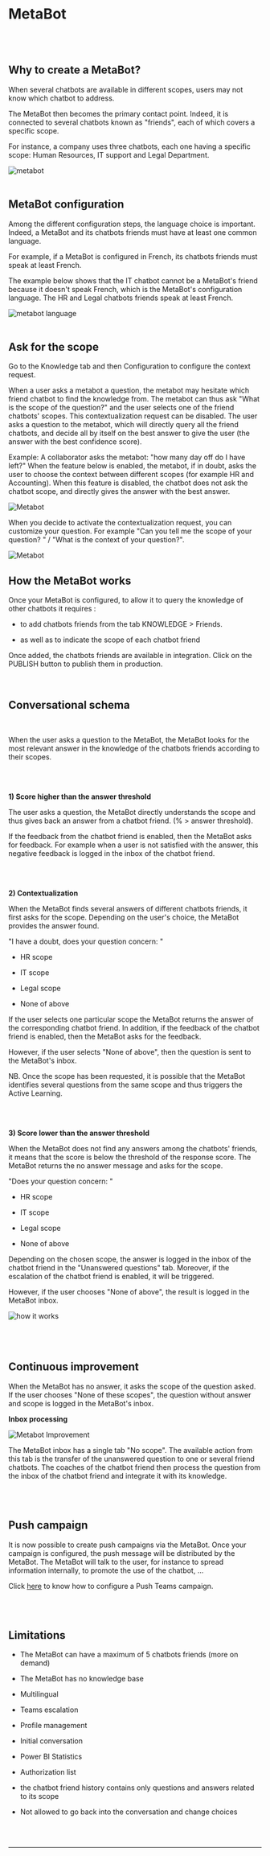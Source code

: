 # MetaBot
<br />
<br />

## Why to create a MetaBot? 
 
When several chatbots are available in different scopes, users may not know which chatbot to address. 

The MetaBot then becomes the primary contact point. Indeed, it is connected to several chatbots known as "friends", each of which covers a specific scope.

For instance, a company uses three chatbots, each one having a specific scope: Human Resources, IT support and Legal Department.

 
<div class="image_center">
  <img :src="$withBase('/assets/img/virtual-agent-studio/metabot/metabot.PNG')" alt="metabot">
</div>

<br />

## MetaBot configuration


Among the different configuration steps, the language choice is important. Indeed, a MetaBot and its chatbots friends must have at least one common language. 


For example, if a MetaBot is configured in French, its chatbots friends must speak at least French. 

The example below shows that the IT chatbot cannot be a MetaBot's friend because it doesn't speak French, which is the MetaBot's configuration language. The HR and Legal chatbots friends speak at least French. 

 
 
<div class="image_center">
  <img :src="$withBase('/assets/img/virtual-agent-studio/metabot/metabotlanguage.PNG')" alt="metabot language">
</div>
<br />


## Ask for the scope

Go to the Knowledge tab and then Configuration to configure the context request. 

When a user asks a metabot a question, the metabot may hesitate which friend chatbot to find the knowledge from. The metabot can thus ask "What is the scope of the question?" and the user selects one of the friend chatbots' scopes. 
This contextualization request can be disabled. The user asks a question to the metabot, which will directly query all the friend chatbots, and decide all by itself on the best answer to give the user (the answer with the best confidence score).

Example:
A collaborator asks the metabot: "how many day off do I have left?" 
When the feature below is enabled, the metabot, if in doubt, asks the user to choose the context between different scopes (for example HR and Accounting). When this feature is disabled, the chatbot does not ask the chatbot scope, and directly gives the answer with the best answer.


<div class="image_center">
  <img :src="$withBase('/assets/img/virtual-agent-studio/metabot/askforscope.PNG')" alt="Metabot">
</div>

When you decide to activate the contextualization request, you can customize your question. For example "Can you tell me the scope of your question? " / "What is the context of your question?".

<div class="image_center">
  <img :src="$withBase('/assets/img/virtual-agent-studio/metabot/askforscope.PNG')" alt="Metabot">
</div>



## How the MetaBot works

 

Once your MetaBot is configured, to allow it to query the knowledge of other chatbots it requires : 

 

- to add chatbots friends from the tab KNOWLEDGE > Friends.

 

- as well as to indicate the scope of each chatbot friend 

 

Once added, the chatbots friends are available in integration. Click on the PUBLISH button to publish them in production.

 
<br />

## Conversational schema

<br />


When the user asks a question to the MetaBot, the MetaBot looks for the most relevant answer in the knowledge of the chatbots friends according to their scopes. 

<br />
<br />

**1) Score higher than the answer threshold** 

 

The user asks a question, the MetaBot directly understands the scope and thus gives back an answer from a chatbot friend. (% > answer threshold). 

 

  If the feedback from the chatbot friend is enabled, then the MetaBot asks for feedback. For example when a user is not satisfied with the answer, this negative feedback is logged in the inbox of the chatbot friend.

<br />
<br />

  **2) Contextualization** 

 

When the MetaBot finds several answers of different chatbots friends, it first asks for the scope. Depending on the user's choice, the MetaBot provides the answer found. 

 

"I have a doubt, does your question concern: "

 

- HR scope 

  

- IT scope  

 

- Legal scope 

  

- None of above


If the user selects one particular scope the MetaBot returns the answer of the corresponding chatbot friend. In addition, if the feedback of the chatbot friend is enabled, then the MetaBot asks for the feedback. 

 

However, if the user selects "None of above", then the question is sent to the MetaBot's inbox. 

 

NB. Once the scope has been requested, it is possible that the MetaBot identifies several questions from the same scope and thus triggers the Active Learning.

<br />
<br />
 

**3) Score lower than the answer threshold**

 

When the MetaBot does not find any answers among the chatbots' friends, it means that the score is below the threshold of the response score. The MetaBot returns the no answer message and asks for the scope. 

 

"Does your question concern: "

 

- HR scope 

 

- IT scope 

 

- Legal scope

 

- None of above

 

Depending on the chosen scope, the answer is logged in the inbox of the chatbot friend in the "Unanswered questions" tab. Moreover, if the escalation of the chatbot friend is enabled, it will be triggered. 

 

However, if the user chooses "None of above", the result is logged in the MetaBot inbox. 

<div class="image_center">
  <img :src="$withBase('/assets/img/virtual-agent-studio/metabot/metabothowitworks.PNG')" alt="how it works">
</div>


<br />
<br />
<br />

## Continuous improvement 

 

When the MetaBot has no answer, it asks the scope of the question asked. If the user chooses "None of these scopes", the question without answer and scope is logged in the MetaBot's inbox.

 
 **Inbox processing**

 
<div class="image_center">
  <img :src="$withBase('/assets/img/virtual-agent-studio/metabot/metabotimprovement.PNG')" alt="Metabot Improvement">
</div>

 

The MetaBot inbox has a single tab "No scope". The available action from this tab is the transfer of the unanswered question to one or several friend chatbots. The coaches of the chatbot friend then process the question from the inbox of the chatbot friend and integrate it with its knowledge.

<br />
<br />

## Push campaign

It is now possible to create push campaigns via the MetaBot. Once your campaign is configured, the push message will be distributed by the MetaBot. The MetaBot will talk to the user, for instance to spread information internally, to promote the use of the chatbot, ...

Click [here](/solutions/virtual-agent-studio/chatbot/communication/campaign.html#teams-campaigns) to know how to configure a Push Teams campaign.  

<br />
<br />

## Limitations

 

- The MetaBot can have a maximum of 5 chatbots friends (more on demand)

- The MetaBot has no knowledge base 

- Multilingual 

- Teams escalation 

- Profile management

- Initial conversation 

- Power BI Statistics 

- Authorization list 

- the chatbot friend history contains only questions and answers related to its scope

- Not allowed to go back into the conversation and change choices

<br />
<br />



---

<Hubspot />
<Clarity />
<GoogleAnalytics />